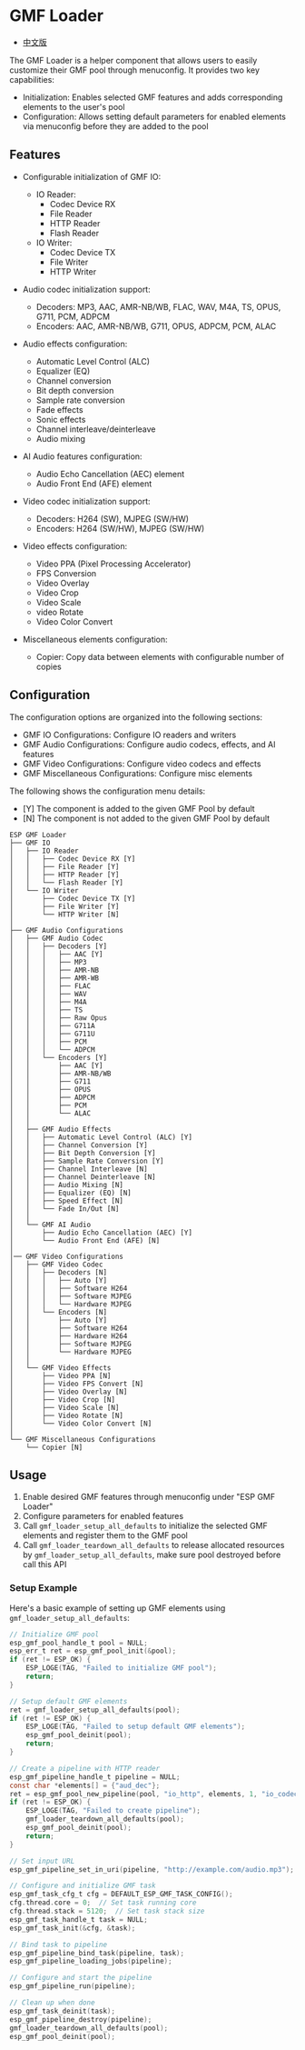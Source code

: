 # GMF Loader

- [中文版](./README_CN.md)

The GMF Loader is a helper component that allows users to easily customize their GMF pool through menuconfig. It provides two key capabilities:

- Initialization: Enables selected GMF features and adds corresponding elements to the user's pool
- Configuration: Allows setting default parameters for enabled elements via menuconfig before they are added to the pool

## Features

- Configurable initialization of GMF IO:
  - IO Reader:
    - Codec Device RX
    - File Reader
    - HTTP Reader
    - Flash Reader
  - IO Writer:
    - Codec Device TX
    - File Writer
    - HTTP Writer

- Audio codec initialization support:
  - Decoders: MP3, AAC, AMR-NB/WB, FLAC, WAV, M4A, TS, OPUS, G711, PCM, ADPCM
  - Encoders: AAC, AMR-NB/WB, G711, OPUS, ADPCM, PCM, ALAC

- Audio effects configuration:
  - Automatic Level Control (ALC)
  - Equalizer (EQ)
  - Channel conversion
  - Bit depth conversion
  - Sample rate conversion
  - Fade effects
  - Sonic effects
  - Channel interleave/deinterleave
  - Audio mixing

- AI Audio features configuration:
  - Audio Echo Cancellation (AEC) element
  - Audio Front End (AFE) element

- Video codec initialization support:
  - Decoders: H264 (SW), MJPEG (SW/HW)
  - Encoders: H264 (SW/HW), MJPEG (SW/HW)

- Video effects configuration:
  - Video PPA (Pixel Processing Accelerator)
  - FPS Conversion
  - Video Overlay
  - Video Crop
  - Video Scale
  - video Rotate
  - Video Color Convert

- Miscellaneous elements configuration:
  - Copier: Copy data between elements with configurable number of copies

## Configuration

The configuration options are organized into the following sections:

- GMF IO Configurations: Configure IO readers and writers
- GMF Audio Configurations: Configure audio codecs, effects, and AI features
- GMF Video Configurations: Configure video codecs and effects
- GMF Miscellaneous Configurations: Configure misc elements

The following shows the configuration menu details:

- [Y] The component is added to the given GMF Pool by default
- [N] The component is not added to the given GMF Pool by default

```text
ESP GMF Loader
├── GMF IO
│   ├── IO Reader
│   │   ├── Codec Device RX [Y]
│   │   ├── File Reader [Y]
│   │   ├── HTTP Reader [Y]
│   │   └── Flash Reader [Y]
│   └── IO Writer
│       ├── Codec Device TX [Y]
│       ├── File Writer [Y]
│       └── HTTP Writer [N]
│
├── GMF Audio Configurations
│   ├── GMF Audio Codec
│   │   ├── Decoders [Y]
│   │   │   ├── AAC [Y]
│   │   │   ├── MP3
│   │   │   ├── AMR-NB
│   │   │   ├── AMR-WB
│   │   │   ├── FLAC
│   │   │   ├── WAV
│   │   │   ├── M4A
│   │   │   ├── TS
│   │   │   ├── Raw Opus
│   │   │   ├── G711A
│   │   │   ├── G711U
│   │   │   ├── PCM
│   │   │   └── ADPCM
│   │   └── Encoders [Y]
│   │       ├── AAC [Y]
│   │       ├── AMR-NB/WB
│   │       ├── G711
│   │       ├── OPUS
│   │       ├── ADPCM
│   │       ├── PCM
│   │       └── ALAC
│   │
│   ├── GMF Audio Effects
│   │   ├── Automatic Level Control (ALC) [Y]
│   │   ├── Channel Conversion [Y]
│   │   ├── Bit Depth Conversion [Y]
│   │   ├── Sample Rate Conversion [Y]
│   │   ├── Channel Interleave [N]
│   │   ├── Channel Deinterleave [N]
│   │   ├── Audio Mixing [N]
│   │   ├── Equalizer (EQ) [N]
│   │   ├── Speed Effect [N]
│   │   └── Fade In/Out [N]
│   │
│   └── GMF AI Audio
│       ├── Audio Echo Cancellation (AEC) [Y]
│       └── Audio Front End (AFE) [N]
│
│── GMF Video Configurations     
│   ├── GMF Video Codec
│   │   ├── Decoders [N]
│   │   │   ├── Auto [Y]
│   │   │   ├── Software H264
│   │   │   ├── Software MJPEG
│   │   │   └── Hardware MJPEG
│   │   └── Encoders [N]
│   │       ├── Auto [Y]
│   │       ├── Software H264
│   │       ├── Hardware H264
│   │       ├── Software MJPEG
│   │       └── Hardware MJPEG
│   │
│   └── GMF Video Effects
│       ├── Video PPA [N]
│       ├── Video FPS Convert [N]
│       ├── Video Overlay [N]
│       ├── Video Crop [N]
│       ├── Video Scale [N]
│       ├── Video Rotate [N]
│       └── Video Color Convert [N]
│
└── GMF Miscellaneous Configurations
    └── Copier [N]
```

## Usage

1. Enable desired GMF features through menuconfig under "ESP GMF Loader"
2. Configure parameters for enabled features
3. Call `gmf_loader_setup_all_defaults` to initialize the selected GMF elements and register them to the GMF pool
4. Call `gmf_loader_teardown_all_defaults` to release allocated resources by `gmf_loader_setup_all_defaults`, make sure pool destroyed before call this API

### Setup Example

Here's a basic example of setting up GMF elements using `gmf_loader_setup_all_defaults`:

```c
// Initialize GMF pool
esp_gmf_pool_handle_t pool = NULL;
esp_err_t ret = esp_gmf_pool_init(&pool);
if (ret != ESP_OK) {
    ESP_LOGE(TAG, "Failed to initialize GMF pool");
    return;
}

// Setup default GMF elements
ret = gmf_loader_setup_all_defaults(pool);
if (ret != ESP_OK) {
    ESP_LOGE(TAG, "Failed to setup default GMF elements");
    esp_gmf_pool_deinit(pool);
    return;
}

// Create a pipeline with HTTP reader
esp_gmf_pipeline_handle_t pipeline = NULL;
const char *elements[] = {"aud_dec"};
ret = esp_gmf_pool_new_pipeline(pool, "io_http", elements, 1, "io_codec_dev", &pipeline);
if (ret != ESP_OK) {
    ESP_LOGE(TAG, "Failed to create pipeline");
    gmf_loader_teardown_all_defaults(pool);
    esp_gmf_pool_deinit(pool);
    return;
}

// Set input URL
esp_gmf_pipeline_set_in_uri(pipeline, "http://example.com/audio.mp3");

// Configure and initialize GMF task
esp_gmf_task_cfg_t cfg = DEFAULT_ESP_GMF_TASK_CONFIG();
cfg.thread.core = 0;  // Set task running core
cfg.thread.stack = 5120;  // Set task stack size
esp_gmf_task_handle_t task = NULL;
esp_gmf_task_init(&cfg, &task);

// Bind task to pipeline
esp_gmf_pipeline_bind_task(pipeline, task);
esp_gmf_pipeline_loading_jobs(pipeline);

// Configure and start the pipeline
esp_gmf_pipeline_run(pipeline);

// Clean up when done
esp_gmf_task_deinit(task);
esp_gmf_pipeline_destroy(pipeline);
gmf_loader_teardown_all_defaults(pool);
esp_gmf_pool_deinit(pool);
```
